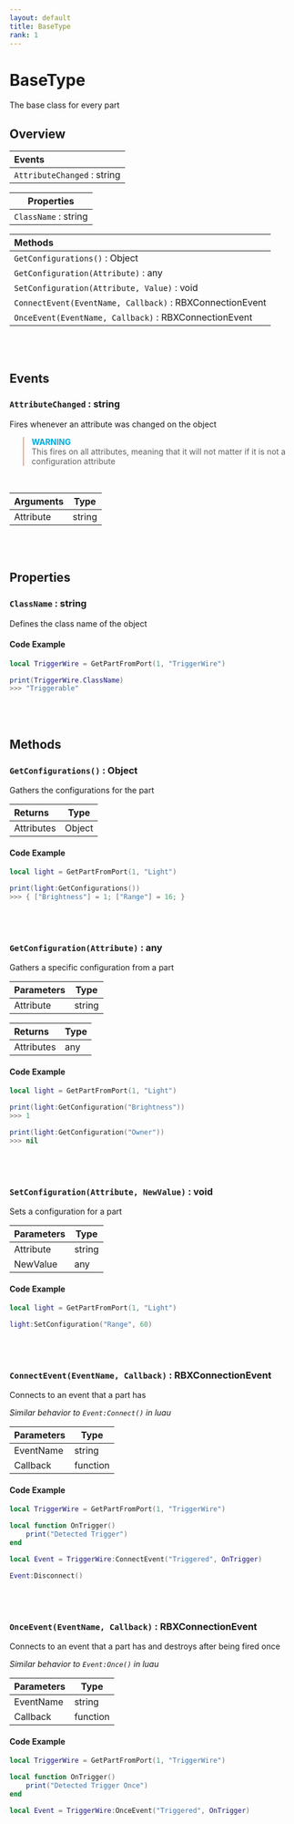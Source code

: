 ```yaml
---
layout: default
title: BaseType
rank: 1
---
```


# BaseType

The base class for every part

## Overview

| Events                                                |
| :---------------------------------------------------- |
|`AttributeChanged` : string                            |

| Properties           |
| -------------------- |
| `ClassName` : string |

| Methods                                                 |
| :------------------------------------------------------ |
|`GetConfigurations()` : Object                           |
|`GetConfiguration(Attribute)` : any                      |
|`SetConfiguration(Attribute, Value)` : void              |
|`ConnectEvent(EventName, Callback)` : RBXConnectionEvent |
|`OnceEvent(EventName, Callback)` : RBXConnectionEvent    |

<br />
<br />

## Events

### `AttributeChanged` : string

Fires whenever an attribute was changed on the object

<blockquote style="border-left: 1px solid #f52;">
    <strong style="color: #0ad;">WARNING</strong><br>
    This fires on all attributes, meaning that it will not matter if it is not a configuration attribute
</blockquote><br>

|**Arguments**  | Type   |
| :------------ | ------ |
| Attribute     | string |

<br />
<br />

## Properties

### `ClassName` : string

Defines the class name of the object

#### Code Example

```lua
local TriggerWire = GetPartFromPort(1, "TriggerWire")

print(TriggerWire.ClassName)
>>> "Triggerable"
```

<br />
<br />

## Methods

### `GetConfigurations()` : Object

Gathers the configurations for the part

|**Returns**    | Type   |
| :------------ | ------ |
| Attributes    | Object |

#### Code Example

```lua
local light = GetPartFromPort(1, "Light")

print(light:GetConfigurations())
>>> { ["Brightness"] = 1; ["Range"] = 16; }
```

<br />
<br />

### `GetConfiguration(Attribute)` : any

Gathers a specific configuration from a part

|**Parameters** | Type   |
| :------------ | ------ |
| Attribute     | string |

|**Returns**    | Type   |
| :------------ | ------ |
| Attributes    | any    |

#### Code Example

```lua
local light = GetPartFromPort(1, "Light")

print(light:GetConfiguration("Brightness"))
>>> 1

print(light:GetConfiguration("Owner"))
>>> nil
```

<br />
<br />

### `SetConfiguration(Attribute, NewValue)` : void

Sets a configuration for a part

|**Parameters** | Type   |
| :------------ | ------ |
| Attribute     | string |
| NewValue      | any    |

#### Code Example

```lua
local light = GetPartFromPort(1, "Light")

light:SetConfiguration("Range", 60)
```

<br />
<br />

### `ConnectEvent(EventName, Callback)` : RBXConnectionEvent

Connects to an event that a part has

*Similar behavior to `Event:Connect()` in luau*

|**Parameters** | Type     |
| :------------ | -------- |
| EventName     | string   |
| Callback      | function |

#### Code Example

```lua
local TriggerWire = GetPartFromPort(1, "TriggerWire")

local function OnTrigger()
    print("Detected Trigger")
end

local Event = TriggerWire:ConnectEvent("Triggered", OnTrigger)

Event:Disconnect()
```

<br />
<br />

### `OnceEvent(EventName, Callback)` : RBXConnectionEvent

Connects to an event that a part has and destroys after being fired once

*Similar behavior to `Event:Once()` in luau*


|**Parameters** | Type     |
| :------------ | -------- |
| EventName     | string   |
| Callback      | function |

#### Code Example

```lua
local TriggerWire = GetPartFromPort(1, "TriggerWire")

local function OnTrigger()
    print("Detected Trigger Once")
end

local Event = TriggerWire:OnceEvent("Triggered", OnTrigger)
```
